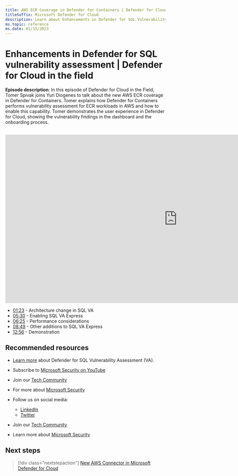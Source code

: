 ```yaml
---
title: AWS ECR Coverage in Defender for Containers | Defender for Cloud in the field
titleSuffix: Microsoft Defender for Cloud
description: Learn about Enhancements in Defender for SQL Vulnerability Assessment
ms.topic: reference
ms.date: 01/15/2023
---
```


# Enhancements in Defender for SQL vulnerability assessment | Defender for Cloud in the field

**Episode description**: In this episode of Defender for Cloud in the Field, Tomer Spivak joins Yuri Diogenes to talk about the new AWS ECR coverage in Defender for Containers. Tomer explains how Defender for Containers performs vulnerability assessment for ECR workloads in AWS and how to enable this capability. Tomer demonstrates the user experience in Defender for Cloud, showing the vulnerability findings in the dashboard and the onboarding process.
<br>
<br>
<iframe src="https://aka.ms/docs/player?id=cbd8ace6-4602-4900-bb73-cf8986605639" width="1080" height="530" allowFullScreen="true" frameBorder="0"></iframe>

- [01:23](/shows/mdc-in-the-field/defender-sql-enhancements#time=01m23s) - Architecture change in SQL VA
- [05:30](/shows/mdc-in-the-field/defender-sql-enhancements#time=05m30s) - Enabling SQL VA Express
- [06:25](/shows/mdc-in-the-field/defender-sql-enhancements#time=06m25s) -  Performance considerations
- [08:49](/shows/mdc-in-the-field/defender-sql-enhancements#time=08m49s) - Other additions to SQL VA Express
- [12:56](/shows/mdc-in-the-field/defender-sql-enhancements#time=12m56s) - Demonstration


## Recommended resources
  - [Learn more](https://techcommunity.microsoft.com/t5/microsoft-defender-for-cloud/new-express-configuration-for-vulnerability-assessment-in/ba-p/3695390) about Defender for SQL Vulnerability Assessment (VA).
  - Subscribe to [Microsoft Security on YouTube](https://www.youtube.com/playlist?list=PL3ZTgFEc7LysiX4PfHhdJPR7S8mGO14YS)
  - Join our [Tech Community](https://aka.ms/SecurityTechCommunity)
  - For more about [Microsoft Security](https://msft.it/6002T9HQY)

- Follow us on social media:

     - [LinkedIn](https://www.youtube.com/redirect?event=video_description&redir_token=QUFFLUhqbFk5TXZuQld2NlpBRV9BQlJqMktYSm95WWhCZ3xBQ3Jtc0tsQU13MkNPWGNFZzVuem5zc05wcnp0VGxybHprVTkwS2todWw0b0VCWUl4a2ZKYVktNGM1TVFHTXpmajVLcjRKX0cwVFNJaDlzTld4MnhyenBuUGRCVmdoYzRZTjFmYXRTVlhpZGc4MHhoa3N6ZDhFMA&q=https%3A%2F%2Fwww.linkedin.com%2Fshowcase%2Fmicrosoft-security%2F)
     - [Twitter](https://twitter.com/msftsecurity)

- Join our [Tech Community](https://aka.ms/SecurityTechCommunity)

- Learn more about [Microsoft Security](https://msft.it/6002T9HQY)

## Next steps

> [!div class="nextstepaction"]
> [New AWS Connector in Microsoft Defender for Cloud](episode-one.md)
